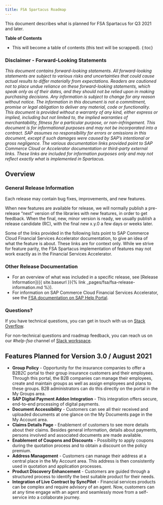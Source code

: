 ```yaml
---
title: FSA Spartacus Roadmap
---
```


This document describes what is planned for FSA Spartacus for Q3 2021 and later.

**Table of Contents**

- This will become a table of contents (this text will be scrapped).
{:toc}
  
### Disclaimer - Forward-Looking Statements

*This document contains forward-looking statements. All forward-looking statements are subject to various risks and uncertainties that could cause actual results to differ materially from expectations. Readers are cautioned not to place undue reliance on these forward-looking statements, which speak only as of their dates, and they should not be relied upon in making purchasing decisions. Any information is subject to change for any reason without notice. The information in this document is not a commitment, promise or legal obligation to deliver any material, code or functionality.  This document is provided without a warranty of any kind, either express or implied, including but not limited to, the implied warranties of merchantability, fitness for a particular purpose, or non-infringement. This document is for informational purposes and may not be incorporated into a contract. SAP assumes no responsibility for errors or omissions in this document, except if such damages were caused by SAP’s intentional or gross negligence. The various documentation links provided point to SAP Commerce Cloud or Accelerator documentation or third-party external links. These links are included for information purposes only and may not reflect exactly what is implemented in Spartacus.*
  
## Overview

### General Release Information

Each release may contain bug fixes, improvements, and new features.

When new features are available for release, we will normally publish a pre-release “next” version of the libraries with new features, in order to get feedback. When the final, new, minor version is ready, we usually publish a release candidate (RC), with the final new x.y.0 a few days or weeks later.

Some of the links provided in the following lists point to SAP Commerce Cloud Financial Services Accelerator documentation, to give an idea of what the feature is about. These links are for context only. While we strive for feature parity, the FSA Spartacus implementation of features may not work exactly as in the Financial Services Accelerator.

### Other Release Documentation

- For an overview of what was included in a specific release, see [Release Information]({{ site.baseurl }}{% link _pages/fsa/fsa-release-information.md %}).
- For information on SAP Commerce Cloud Financial Services Accelerator, see the [FSA documentation on SAP Help Portal](https://help.sap.com/viewer/product/FINANCIAL_SERVICES_ACCELERATOR/2102/en-US).
  
### Questions?

If you have technical questions, you can get in touch with us on [Stack Overflow](https://stackoverflow.com/questions/tagged/spartacus-storefront).
  
For non-technical questions and roadmap feedback, you can reach us on our *#help-fsa* channel of [Slack workspace](https://join.slack.com/t/spartacus-storefront/shared_invite/zt-jekftqo0-HP6xt6IF~ffVB2cGG66fcQ).
  
## Features Planned for Version 3.0 / August 2021

- **Group Policy** - Opportunity for the insurance companies to offer a B2B2C portal to their group insurance customers and their employees. Through this portal, the B2B companies can manage their employees, create and maintain groups as well as assign employees and plans to these groups. B2B administrators can do this directly on the portal in the My Groups area.
- **SAP Digital Payment Addon Integration** - This integration offers secure, end-to-end processing of digital payments.
- **Document Accessibility** - Customers can see all their received and uploaded documents at one glance on the My Documents page in the My Account area.
- **Claims Details Page** - Enablement of customers to see more details about their claims. Besides general information, details about payments, persons involved and associated documents are made available.
- **Enablement of Coupons and Discounts** - Possibility to apply coupons during the quotation process and to obtain a discount on the policy premium.   
- **Address Management** - Customers can manage their address at a central place in the My Account area. This address is then consistently used in quotation and application processes.  
- **Product Discovery Enhancement** - Customers are guided through a structured process to identify the best suitable product for their needs.  
- **Integration of Live Contract by SyncPilot** - Financial services products can be complex and require advisory of an agent. Now, customers can at any time engage with an agent and seamlessly move from a self-service into a collaborate journey.


